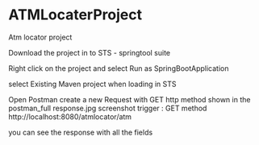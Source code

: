 # ATMLocaterProject
Atm locator project

Download the project in to STS - springtool suite

Right click on the project and select Run as SpringBootApplication

select Existing Maven project when loading in STS

Open Postman
 create a new Request with GET http method shown in the postman_full response.jpg
  screenshot
  trigger : GET method
  http://localhost:8080/atmlocator/atm
  
  you can see the response with all the fields
  


